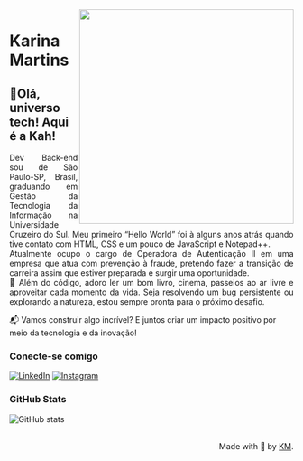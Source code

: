 <img align="right" height="380" src="https://github.com/karinacmartins/karinacmartins/assets/131190006/eccfec51-91e3-44c0-a586-e155ff720b7f">


<h1>
Karina Martins 
<h2>
    <span> 👋Olá, universo tech! Aqui é a Kah! </span>
</h2>

<p align="justify"> Dev Back-end sou de São Paulo-SP, Brasil, graduando em Gestão da Tecnologia da Informação na Universidade Cruzeiro do Sul. Meu primeiro “Hello World” foi à alguns anos atrás quando tive contato com HTML, CSS e um pouco de JavaScript e Notepad++.
<br>
Atualmente ocupo o cargo de Operadora de Autenticação II em uma empresa que atua com prevenção à fraude, pretendo fazer a transição de carreira assim que estiver preparada e surgir uma oportunidade.
<br>
   🌟 Além do código, adoro ler um bom livro, cinema, passeios ao ar livre e aproveitar cada momento da vida. Seja resolvendo um bug persistente ou explorando a natureza, estou sempre pronta para o próximo desafio.</p>
 <p>
    📬 Vamos construir algo incrível? E juntos criar um impacto positivo por meio da tecnologia e da inovação!
<p>
 

<h3 align="left">Conecte-se comigo</h3>

[![LinkedIn](https://img.shields.io/badge/-LinkedIn-000?style=for-the-badge&logo=linkedin&logoColor=FF00F6&color:FFF)](https://www.linkedin.com/in/karinacmartins/)
[![Instagram](https://img.shields.io/badge/-Instagram-000?style=for-the-badge&logo=instagram&logoColor=FF00F6&color:FFF)](https://www.instagram.com/karinamartins_eu/)


<h3 align="left">GitHub Stats</h3>

![GitHub stats](https://github-readme-stats-git-masterrstaa-rickstaa.vercel.app/api?username=karinacmartins&hide_title=true&show_icons=true&include_all_commits=false&count_private=true&line_height=25&hide=issues&bg_color=000&title_color=FF00F6&text_color=FFF&border_radius=3&border_color=36123c&icon_color=FF00F6&theme=jolly)

<br>

  <div align="right">Made with 💜 by <a href="https://github.com/karinacmartins">KM</a>.</div>
